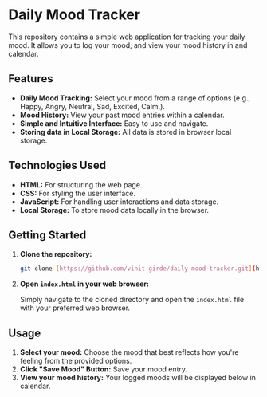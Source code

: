 # Daily Mood Tracker

This repository contains a simple web application for tracking your daily mood. It allows you to log your mood, and view your mood history in and calendar.

## Features

- **Daily Mood Tracking:** Select your mood from a range of options (e.g., Happy, Angry, Neutral, Sad, Excited, Calm.).
- **Mood History:** View your past mood entries within a calendar.
- **Simple and Intuitive Interface:** Easy to use and navigate.
- **Storing data in Local Storage:** All data is stored in browser local storage.

## Technologies Used

- **HTML:** For structuring the web page.
- **CSS:** For styling the user interface.
- **JavaScript:** For handling user interactions and data storage.
- **Local Storage:** To store mood data locally in the browser.

## Getting Started

1.  **Clone the repository:**

    ```bash
    git clone [https://github.com/vinit-girde/daily-mood-tracker.git](https://github.com/vinit-girde/daily-mood-tracker.git)
    ```

2.  **Open `index.html` in your web browser:**

    Simply navigate to the cloned directory and open the `index.html` file with your preferred web browser.

## Usage

1.  **Select your mood:** Choose the mood that best reflects how you're feeling from the provided options.
2.  **Click "Save Mood" Button:** Save your mood entry.
3.  **View your mood history:** Your logged moods will be displayed below in calendar.
